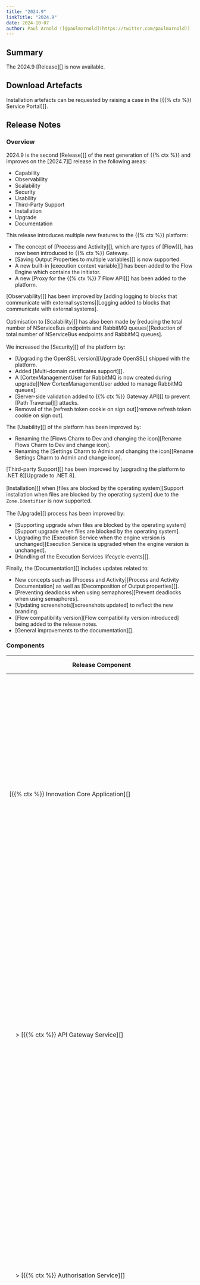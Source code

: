 ```yaml
---
title: "2024.9"
linkTitle: "2024.9"
date: 2024-10-07
author: Paul Arnold ([@paulmarnold](https://twitter.com/paulmarnold))
---
```


## Summary

The 2024.9 [Release][] is now available.

## Download Artefacts

Installation artefacts can be requested by raising a case in the [{{% ctx %}} Service Portal][].

## Release Notes

### Overview

2024.9 is the second [Release][] of the next generation of {{% ctx %}} and improves on the [2024.7][] release in the following areas:

* Capability
* Observability
* Scalability
* Security
* Usability
* Third-Party Support
* Installation
* Upgrade
* Documentation

This release introduces multiple new features to the {{% ctx %}} platform:

* The concept of [Process and Activity][], which are types of [Flow][], has now been introduced to {{% ctx %}} Gateway.
* [Saving Output Properties to multiple variables][] is now supported.
* A new built-in [execution context variable][] has been added to the Flow Engine which contains the initiator.
* A new [Proxy for the {{% ctx %}} 7 Flow API][] has been added to the platform.

[Observability][] has been improved by [adding logging to blocks that communicate with external systems][Logging added to blocks that communicate with external systems].  
\
Optimisation to [Scalability][] has also been made by [reducing the total number of NServiceBus endpoints and RabbitMQ queues][Reduction of total number of NServiceBus endpoints and RabbitMQ queues].  
\
We increased the [Security][] of the platform by:

* [Upgrading the OpenSSL version][Upgrade OpenSSL] shipped with the platform.
* Added [Multi-domain certificates support][].
* A [CortexManagementUser for RabbitMQ is now created during upgrade][New CortexManagementUser added to manage RabbitMQ queues].
* [Server-side validation added to {{% ctx %}} Gateway API][] to prevent [Path Traversal][] attacks.
* Removal of the [refresh token cookie on sign out][remove refresh token cookie on sign out].

The [Usability][] of the platform has been improved by:

* Renaming the [Flows Charm to Dev and changing the icon][Rename Flows Charm to Dev and change icon].
* Renaming the [Settings Charm to Admin and changing the icon][Rename Settings Charm to Admin and change icon].

[Third-party Support][] has been improved by [upgrading the platform to .NET 8][Upgrade to .NET 8].  
\
[Installation][] when [files are blocked by the operating system][Support installation when files are blocked by the operating system] due to the `Zone.Identifier` is now supported.  
\
The [Upgrade][] process has been improved by:

* [Supporting upgrade when files are blocked by the operating system][Support upgrade when files are blocked by the operating system].
* Upgrading the [Execution Service when the engine version is unchanged][Execution Service is upgraded when the engine version is unchanged].
* [Handling of the Execution Services lifecycle events][].

Finally, the [Documentation][] includes updates related to:

* New concepts such as [Process and Activity][Process and Activity Documentation] as well as [Decomposition of Output properties][].
* [Preventing deadlocks when using semaphores][Prevent deadlocks when using semaphores].
* [Updating screenshots][screenshots updated] to reflect the new branding.
* [Flow compatibility version][Flow compatibility version introduced] being added to the release notes.
* [General improvements to the documentation][].

### Components

| <nobr> Release Component </nobr>                                               | Version       | Updated | Update Type   | Breaking Change | Notes  |
|--------------------------------------------------------------------------------|---------------|---------|---------------|-----------------|--------|
| <nobr>[{{% ctx %}} Innovation Core Application][] </nobr>                      | 53.0.0.24430  | Yes     | Major         | Yes             | Major changes occurred between releases, these changes are related to the reduction of the total number of NServiceBus endpoints and RabbitMQ queues are [breaking][Breaking - Reduction of total number of NServiceBus endpoints and RabbitMQ queues] between 2024.7 and 2024.9 if upgraded on its own   |
| <nobr>&nbsp; &nbsp; > [{{% ctx %}} API Gateway Service][] </nobr>              | 38.3.0.24430  | Yes     | Major         | Yes             | Major changes occurred between releases, these changes are related to the reduction of the total number of NServiceBus endpoints and RabbitMQ queues are [breaking][Breaking - Reduction of total number of NServiceBus endpoints and RabbitMQ queues] between 2024.7 and 2024.9 if upgraded on its own   |
| <nobr>&nbsp; &nbsp; > [{{% ctx %}} Authorisation Service][] </nobr>            | 7.0.2.24430   | Yes     | Major         | Yes             | Major changes occurred between releases, these changes are related to the reduction of the total number of NServiceBus endpoints and RabbitMQ queues are [breaking][Breaking - Reduction of total number of NServiceBus endpoints and RabbitMQ queues] between 2024.7 and 2024.9 if upgraded on its own   |
| <nobr>&nbsp; &nbsp; > [{{% ctx %}} Concurrency Management Service][] </nobr>   | 7.0.2.24430   | Yes     | Major         | Yes             | Major changes occurred between releases, these changes are related to the reduction of the total number of NServiceBus endpoints and RabbitMQ queues are [breaking][Breaking - Reduction of total number of NServiceBus endpoints and RabbitMQ queues] between 2024.7 and 2024.9 if upgraded on its own   |
| <nobr>&nbsp; &nbsp; > [{{% ctx %}} Configuration Management Service][] </nobr> | 7.0.2.24430   | Yes     | Major         | Yes             | Major changes occurred between releases, these changes are related to the reduction of the total number of NServiceBus endpoints and RabbitMQ queues are [breaking][Breaking - Reduction of total number of NServiceBus endpoints and RabbitMQ queues] between 2024.7 and 2024.9 if upgraded on its own   |
| <nobr>&nbsp; &nbsp; > [{{% ctx %}} Data Storage Service][] </nobr>             | 9.0.13.24430  | Yes     | Major         | Yes             | Major changes occurred between releases, these changes are related to the reduction of the total number of NServiceBus endpoints and RabbitMQ queues are [breaking][Breaking - Reduction of total number of NServiceBus endpoints and RabbitMQ queues] between 2024.7 and 2024.9 if upgraded on its own   |
| <nobr>&nbsp; &nbsp; > [{{% ctx %}} Execution Management Service][] </nobr>     | 7.0.2.24430   | Yes     | Major         | Yes             | Major changes occurred between releases, these changes are related to the reduction of the total number of NServiceBus endpoints and RabbitMQ queues are [breaking][Breaking - Reduction of total number of NServiceBus endpoints and RabbitMQ queues] between 2024.7 and 2024.9 if upgraded on its own   |
| <nobr>&nbsp; &nbsp; > [{{% ctx %}} Licence Management Service][] </nobr>       | 7.0.2.24430   | Yes     | Major         | Yes             | Major changes occurred between releases, these changes are related to the reduction of the total number of NServiceBus endpoints and RabbitMQ queues are [breaking][Breaking - Reduction of total number of NServiceBus endpoints and RabbitMQ queues] between 2024.7 and 2024.9 if upgraded on its own   |
| <nobr>&nbsp; &nbsp; > [{{% ctx %}} Listeners Service][] </nobr>                | 2.0.0.24430   | Yes     | First Release | N/A             |        |
| <nobr>&nbsp; &nbsp; > [{{% ctx %}} Package Management Service][] </nobr>       | 11.0.2.24430  | Yes     | Major         | Yes             | Major changes occurred between releases, these changes are related to the reduction of the total number of NServiceBus endpoints and RabbitMQ queues are [breaking][Breaking - Reduction of total number of NServiceBus endpoints and RabbitMQ queues] between 2024.7 and 2024.9 if upgraded on its own   |
| <nobr>&nbsp; &nbsp; > [{{% ctx %}} Provisioning Service][] </nobr>             | 13.1.2.24430  | Yes     | Major         | Yes             | Major changes occurred between releases, these changes are related to the reduction of the total number of NServiceBus endpoints and RabbitMQ queues are [breaking][Breaking - Reduction of total number of NServiceBus endpoints and RabbitMQ queues] between 2024.7 and 2024.9 if upgraded on its own   |
| <nobr>&nbsp; &nbsp; > [{{% ctx %}} Scheduling Service][] </nobr>               | 7.0.8.24430   | Yes     | Major         | Yes             | Major changes occurred between releases, these changes are related to the reduction of the total number of NServiceBus endpoints and RabbitMQ queues are [breaking][Breaking - Reduction of total number of NServiceBus endpoints and RabbitMQ queues] between 2024.7 and 2024.9 if upgraded on its own   |
| <nobr>&nbsp; &nbsp; > [{{% ctx %}} Triggers Service][] </nobr>                 | 11.0.0.24430  | Yes     | Major         | Yes             | Major changes occurred between releases, these changes are related to the reduction of the total number of NServiceBus endpoints and RabbitMQ queues are [breaking][Breaking - Reduction of total number of NServiceBus endpoints and RabbitMQ queues] between 2024.7 and 2024.9 if upgraded on its own   |
| <nobr>[{{% ctx %}} Innovation Execution Application][] </nobr>                 | 24.1.1.24430  | Yes     | Major         | Yes             | Major changes occurred between releases, these changes are related to the reduction of the total number of NServiceBus endpoints and RabbitMQ queues are [breaking][Breaking - Reduction of total number of NServiceBus endpoints and RabbitMQ queues] between 2024.7 and 2024.9 if upgraded on its own   |
| <nobr>&nbsp; &nbsp; > [{{% ctx %}} Execution Service][] </nobr>                | 24.1.1.24430  | Yes     | Major         | Yes             | Major changes occurred between releases, these changes are related to the reduction of the total number of NServiceBus endpoints and RabbitMQ queues are [breaking][Breaking - Reduction of total number of NServiceBus endpoints and RabbitMQ queues] between 2024.7 and 2024.9 if upgraded on its own   |
| <nobr>[{{% ctx %}} Gateway][Gateway], including [{{% ctx %}} Studio][] </nobr> | 12.3.2.24430  | Yes     | Major         | Yes             | Major changes occurred between releases, these changes are related to the server-side validation of the APIs are [breaking][Breaking - Server-side validation added to {{% ctx %}} Gateway API] between 2024.7 and 2024.9 |
| <nobr>[{{% ctx %}} Blocks Package][Blocks] </nobr>                             | 48.2.0.24420  | Yes     | Major         | Yes             | Major changes occurred between releases, these changes are related to the upgrade to .NET 8 and are [breaking][Breaking - Upgrade to .NET 8] between 2024.7 and 2024.9 |
| <nobr>[{{% ctx %}} Interaction Portal][Interaction Portal] </nobr>             | 2.0.0.24340   | No      | N/A           | N/A             |        |
| <nobr>{{% ctx %}} App Server Install Scripts </nobr>                           | 5.2.3.24430   | Yes     | Minor         | N/A             |        |
| <nobr>{{% ctx %}} Web App Server Install Scripts </nobr>                       | 8.1.1.24420   | Yes     | Patch         | N/A             |        |
| <nobr>{{% ctx %}} Upgrade Scripts </nobr>                                      | 1.2.8.24430   | Yes     | Patch         | N/A             |        |
| <nobr>{{% ctx %}} Licence Fingerprint Generator </nobr>                        | 4.1.0.24360   | Yes     | Major         | Yes             | Major changes occurred between releases, these changes are related to the upgrade to .NET 8 and are [breaking][Breaking - Upgrade to .NET 8] between 2024.7 and 2024.9 |
| <nobr>{{% ctx %}} Encryption Key Generator </nobr>                             | 2.0.0.24350   | Yes     | Major         | Yes             | Major changes occurred between releases, these changes are related to the upgrade to .NET 8 and are [breaking][Breaking - Upgrade to .NET 8] between 2024.7 and 2024.9 |
| <nobr>{{% ctx %}} Encryptor </nobr>                                            | 3.1.0.24330   | No      | N/A           | N/A             |        |
| <nobr>{{% ctx %}} Flows Upgrader </nobr>                                       | 2.0.0.24350   | Yes     | Major         | Yes             | Major changes occurred between releases, these changes are related to the upgrade to .NET 8 and are [breaking][Breaking - Upgrade to .NET 8] between 2024.7 and 2024.9 |
| <nobr>{{% ctx %}} Observability</nobr>                                         | 3.0.0         | No      | N/A           | N/A             |        |

### Features

#### Capability

##### Process and Activity

The [concept of Process and Activity][Process and Activity] has been introduced to the {{% ctx %}} Gateway. This allows for the creation of [Process][] and [Activity][] flows.  
[Processes][Process] are a type of [Flow][] that can contain multiple [Activities][Activity] and are used to model high-level business processes.  
[Activities][Activity] are a type of [Flow][] that can be used to model tasks or actions.

Affected Components:

* [{{% ctx %}} Gateway][Gateway]
* [{{% ctx %}} Innovation Execution Application][]
  * [{{% ctx %}} Execution Service][]
* [{{% ctx %}} Block Packages][Blocks]

##### Saving Output Properties to multiple variables

It is now possible to use the [Expression editor][] for output properties.  
This supports a new [decomposition syntax][] allowing saving selected values from an output property to multiple variables.  

Affected Components:

* [{{% ctx %}} Gateway][Gateway]
* [{{% ctx %}} Innovation Execution Application][]
  * [{{% ctx %}} Execution Service][]

##### Execution context variable

A new [built-in _executionContext variable][] is now exposed in [processes][process] and [activities][activity].  
The `_executionContext` variable contains the initiator of the flow execution, as well as an `Extensions` property that can be used to store additional information.  

Affected Components:

* [{{% ctx %}} Gateway][Gateway]
* [{{% ctx %}} Innovation Execution Application][]
  * [{{% ctx %}} Execution Service][]

##### Proxy for the {{% ctx %}} 7 Flow API

A new proxy for the {{% ctx %}} 7 Flow [API][] has been added to simplify migrating to the platform. This allows for the execution of flows using the same [API][] as the one used in {{% ctx %}} 7.  

The [API][] includes the following endpoints:

* Encrypt
* Run Flow
* Run Flow Asynchronously

By default, the `Run Flow` and `Run Flow Asynchronously` endpoints will run the specified flow within the default package and version.  
To run the flow in a different package and version, the following [APIs][API] have been added to configure mappings between FlowNames and specific package versions:

* Get all mappings
* Add single mapping
* Remove single mapping
* Remove all mappings

Affected Components:

* [{{% ctx %}} Innovation Core Application][]
  * [{{% ctx %}} API Gateway Service][]
  * [{{% ctx %}} Listeners Service][]
  * [{{% ctx %}} Triggers Service][]

#### Observability

##### Logging added to blocks that communicate with external systems

Block logging has been added to blocks that communicate with external systems.  
The following blocks and properties are logged:

* [Execute Data Command][]
  * [Command][DataCommand]
* [Execute HTTP Request][]
  * [HTTPRequest][]
  * [HTTPResponse][]
* [Execute SOAP Request][]
  * [SOAPRequest][]
  * [SOAPResponse][]
* [Execute Powershell Script][]
  * [Script][]
  * [Parameters][]
  * [Outputs][]
  * [Records][]
* [Execute SSH Command][]
  * [Command][]
  * [Response][]
  * [SSH Logs][]

Affected Components:

* [{{% ctx %}} Innovation Execution Application][]
  * [{{% ctx %}} Execution Service][]
* [{{% ctx %}} Block Packages][Blocks]

#### Scalability

##### Reduction of total number of NServiceBus endpoints and RabbitMQ queues

An exercise has been undertaken to reduce the total number of NServiceBus endpoints and RabbitMQ queues in the platform.
This has been achieved by consolidating the endpoints and queues where possible.

Affected Components:

* [{{% ctx %}} Innovation Core Application][]
  * [{{% ctx %}} API Gateway Service][]
  * [{{% ctx %}} Authorisation Service][]
  * [{{% ctx %}} Concurrency Management Service][]
  * [{{% ctx %}} Configuration Management Service][]
  * [{{% ctx %}} Data Storage Service][]
  * [{{% ctx %}} Execution Management Service][]
  * [{{% ctx %}} Licence Management Service][]
  * [{{% ctx %}} Package Management Service][]
  * [{{% ctx %}} Provisioning Service][]
  * [{{% ctx %}} Scheduling Service][]
  * [{{% ctx %}} Triggers Service][]
* [{{% ctx %}} Innovation Execution Application][]
  * [{{% ctx %}} Execution Service][]

#### Security

##### Upgrade OpenSSL

The OpenSSL version shipped with the platform has been upgraded to the latest version.

Affected Components:

* {{% ctx %}} App Server Install Scripts
* {{% ctx %}} Web App Server Install Scripts

##### Multi-domain certificates support

Support for Multi Domain Certificates in HA deployment is now supported.

Affected Components:

* {{% ctx %}} App Server Install Scripts
* {{% ctx %}} Web App Server Install Scripts

##### New CortexManagementUser added to manage RabbitMQ queues

A new management user for RabbitMQ queues is now created when providing `RabbitMqManagementUser` and `RabbitMqManagementPassword` during installation or upgrade.

Affected Components:

* {{% ctx %}} App Server Install Scripts

##### Server-side validation added to {{% ctx %}} Gateway API

The {{% ctx %}} Gateway [API][] now includes server-side validation to prevent [Path Traversal][] attacks when creating new flows and groups.

Affected Components:

* [{{% ctx %}} Gateway][Gateway]

##### Remove refresh token cookie on sign out

The refresh token cookie is now removed when a user signs out of {{% ctx %}} Gateway, preventing any further use of the token after the user has logged out.

Affected Components:

* [{{% ctx %}} Gateway][Gateway]

#### Usability

##### Rename Flows Charm to Dev and change icon

The Flows Charm has been renamed to Dev and the icon has been changed to reflect this.

Affected Components:

* [{{% ctx %}} Gateway][Gateway]

##### Rename Settings Charm to Admin and change icon

The Settings Charm has been renamed to Admin and the icon has been changed to reflect this.

Affected Components:

* [{{% ctx %}} Gateway][Gateway]

#### Third-party Support

##### Upgrade to .NET 8

The platform has been upgraded to [.NET 8][], allowing us to go to the latest version of [Service Fabric][].
This was required as .NET 6 will be out of support in November.

{{% alert title="Note" %}}
Upgrade excludes {{% ctx %}} Gateway as currently on .NET Framework 4.7.2 which is not compatible with .NET 8, and still under long term support.
{{% /alert %}}

Affected Components:

* [{{% ctx %}} Innovation Core Application][]
  * [{{% ctx %}} API Gateway Service][]
  * [{{% ctx %}} Authorisation Service][]
  * [{{% ctx %}} Concurrency Management Service][]
  * [{{% ctx %}} Configuration Management Service][]
  * [{{% ctx %}} Data Storage Service][]
  * [{{% ctx %}} Execution Management Service][]
  * [{{% ctx %}} Licence Management Service][]
  * [{{% ctx %}} Package Management Service][]
  * [{{% ctx %}} Provisioning Service][]
  * [{{% ctx %}} Scheduling Service][]
  * [{{% ctx %}} Triggers Service][]
* [{{% ctx %}} Innovation Execution Application][]
  * [{{% ctx %}} Execution Service][]
* [{{% ctx %}} Block Packages][Blocks]
* {{% ctx %}} App Server Install Scripts
* {{% ctx %}} Web App Server Install Scripts
* {{% ctx %}} Upgrade Scripts
* {{% ctx %}} Licence Fingerprint Generator
* {{% ctx %}} Encryption Key Generator
* {{% ctx %}} Flows Upgrader

##### Upgrade to the latest version of Service Fabric

The latest version of Service Fabric has been included in the artefacts.  
During upgrade, the Service Fabric cluster version will be upgrade to the packaged version in the artefacts.

Affected Components:

* {{% ctx %}} Upgrade Scripts

#### Installation

##### Support installation when files are blocked by the operating system

The installation scripts have been amended to unblock files before running if the operating system has files being blocked by `Zone.Identifier`.  

{{% alert title="Note" %}}
`Zone.Identifier` is a file property that indicates a file was downloaded from the internet and is potentially unsafe. Windows uses this property as a protection feature.
{{% /alert %}}

Affected Components:

* {{% ctx %}} App Server Install Scripts
* {{% ctx %}} Web App Server Install Scripts

#### Upgrade

##### Support upgrade when files are blocked by the operating system

The upgrade scripts have been amended to unblock files before running if the operating system has files being blocked by `Zone.Identifier`.  

{{% alert title="Note" %}}
`Zone.Identifier` is a file property that indicates a file was downloaded from the internet and is potentially unsafe. Windows uses this property as a protection feature.
{{% /alert %}}

Affected Components:

* {{% ctx %}} Upgrade Scripts

##### Execution Service is upgraded when the engine version is unchanged

The Execution Service will now be upgraded when the engine version is unchanged. This is to ensure the upgrade works, including edge cases such as patches.

Affected Components:

* {{% ctx %}} Upgrade Scripts

##### Handling of the Execution Services lifecycle events

The Execution Services handle Service Fabric lifecycle events allowing flows to end gracefully within a defined period.  
This includes a `Graceful Period timeout` and a `Cancel Period Timeout`, both which default to 5 minutes, and are configurable.

Currently, there is no documentation available on how to do this. For further assistance, please raise a case in the [{{% ctx %}} Service Portal][].

Affected Components:

* [{{% ctx %}} Innovation Core Application][]
  * [{{% ctx %}} API Gateway Service][]
  * [{{% ctx %}} Configuration Management Service][]
* [{{% ctx %}} Innovation Execution Application][]
  * [{{% ctx %}} Execution Service][]
* [{{% ctx %}} Block Packages][Blocks]

#### Documentation

##### Process and Activity

The [What is a Flow][] documentation has been updated to include information on the new concepts of [Processes][Process] and [Activities][Activity].

##### Decomposition of Output properties

The [What is a Block Property][] documentation has been updated to include information on the new [Decomposition of Output properties][decomposition syntax] feature.

##### Prevent deadlocks when using semaphores

A new section has been added to the documentation explaining how to [prevent deadlocks][] when using semaphores.

##### Screenshots updated

Screenshots within the documentation has been updated to reflect the new branding, including [Blocks][] icons and various [{{% ctx %}} Gateway][] screenshots.

##### Flow compatibility version introduced

The [Flow compatibility version][] has been added to the release notes.

##### General improvements to the documentation

Various improvements have been made to the documentation to improve the overall quality and readability.

### Bug Fixes

#### Capability

##### {{% ctx %}} Gateway encryptor not aligned with Service Fabric

The Encryptor has been aligned between the {{% ctx %}} Gateway and Service Fabric.  
This ensures that encrypted values created with the default key can still be decrypted if a custom private key has been set.

Affected Components:

* [{{% ctx %}} Gateway][Gateway]

#### Upgrade

##### Certificate update does not work after upgrade

A bug has been fixed which prevented the update of certificates after an upgrade.

Affected Components:

* {{% ctx %}} Upgrade Scripts

#### Documentation

##### Missing Platform property in Log Event documentation

The Platform property the the Log Event documentation was missing. This has been added to the documentation.

### Breaking Changes

The following features have introduced breaking changes in the 2024.9 release of the {{% ctx %}} Platform:

#### Upgrade to .NET 8

The platform has been upgraded to [.NET 8][].

#### Reduction of total number of NServiceBus endpoints and RabbitMQ queues

The following feature has changed internal endpoints and queues in the platform, which may cause issues if upgrading from 2024.7 to 2024.9 without upgrading all components at the same time.  
The platform will need to be upgraded using the [Upgrade Instructions][].

#### Server-side validation added to {{% ctx %}} Gateway API

The following feature has added validation to the [{{% ctx %}} Gateway][] API to prevent [Path Traversal][] attacks, which now returns an error if the path is invalid.

### Known Limitations

There are no known limitations added as part of the 2024.9 release of the {{% ctx %}} Platform.

## Version Support

### Operating Systems

| OS Type | Supported Versions                                |
|---------|---------------------------------------------------|
| Windows | <ul><li>Server 2019</li><li>Server 2022</li></ul> |
| Linux   | Linux is not currently supported                  |

### 7.X Compatibility

| 7.X Version | Is compatible? | Notes                                        |
|-------------|----------------|----------------------------------------------|
| 7.2         | Yes            |                                              |
| 7.1         | No             | Need to upgrade 7.1 to 7.2 for compatibility |
| 7.0         | No             | Need to upgrade 7.0 to 7.2 for compatibility |

### Flow Compatibility

| Release | Compatibility Version |
|---------|-----------------------|
| 2024.9  | 31.24311              |
| 2024.7  | 31.24311              |
| 2024.5  | 31.24311              |
| 2024.3  | 30                    |

### Grafana Components Compatibility

| Release | Grafana WebApp Version   | Grafana Loki Version | Observability Version        |
|---------|--------------------------|----------------------|------------------------------|
| 2024.9  | [10.4.1][Grafana 10.4.1] | [3.0.0][Loki 3.0.0]  | [3.0.0][Observability 3.0.0] |
| 2024.7  | [10.4.1][Grafana 10.4.1] | [3.0.0][Loki 3.0.0]  | [3.0.0][Observability 3.0.0] |
| 2024.5  | [10.4.1][Grafana 10.4.1] | [3.0.0][Loki 3.0.0]  | [3.0.0][Observability 3.0.0] |
| 2024.3  | [8.5.4][Grafana 8.5.4]   | [2.5.0][Loki 2.5.0]  | [2.2.0][Observability 2.2.0] |

## Install Instructions

If you are installing a new 2024.9 platform or adding it to an existing 7.2 Installation see the guidance below; otherwise, if you are upgrading from an existing 2024.7 platform refer to the [Upgrade Instructions][].

Installing {{% ctx %}} Only:

* [Multiple Server - With HA][Innovation Only - Multiple Server - With HA]
* [Single Server - Without HA][Innovation Only - Single Server - Without HA]

Adding {{% ctx %}} to a 7.2 Installation:

* [Multiple Server - With HA][Adding Innovation to a 7.2 Installation - Multiple Server - With HA]
* [Single Server - Without HA][Adding Innovation to a 7.2 Installation - Single Server - Without HA]

## Upgrade Instructions

If you are upgrading from an existing 2024.7 platform see the guidance below:

Upgrading {{% ctx %}}:

* [Multiple Server - With HA][Upgrade - Multiple Server - With HA]
* [Single Server - Without HA][Upgrade - Single Server - Without HA]

## Upcoming Releases

Releases are currently forecast to be made available on:

| Release | Release Type   | Forecast Release Date              |
|---------|----------------|------------------------------------|
| 2024.9  | [Release][]    | Week commencing 7th October 2024   |
| 2024.11 | [Fast Track][] | Week commencing 2nd December 2024  |
| 2025.1  | [Fast Track][] | Week commencing 10th February 2024 |

[{{% ctx %}} Innovation Core Application]: {{< url path="Cortex.Guides.CortexInnovation.CoreApplication.MainDoc" version="2024.9" >}}
[{{% ctx %}} API Gateway Service]: {{< url path="Cortex.Guides.CortexInnovation.CoreApplication.Services.ApiGatewayService.MainDoc" version="2024.9" >}}
[{{% ctx %}} Authorisation Service]: {{< url path="Cortex.Guides.CortexInnovation.CoreApplication.Services.AuthorisationService.MainDoc" version="2024.9" >}}
[{{% ctx %}} Concurrency Management Service]: {{< url path="Cortex.Guides.CortexInnovation.CoreApplication.Services.ConcurrencyManagementService.MainDoc" version="2024.9" >}}
[{{% ctx %}} Configuration Management Service]: {{< url path="Cortex.Guides.CortexInnovation.CoreApplication.Services.ConfigurationManagementService.MainDoc" version="2024.9" >}}
[{{% ctx %}} Data Storage Service]: {{< url path="Cortex.Guides.CortexInnovation.CoreApplication.Services.DataStorageService.MainDoc" version="2024.9" >}}
[{{% ctx %}} Execution Management Service]: {{< url path="Cortex.Guides.CortexInnovation.CoreApplication.Services.ExecutionManagementService.MainDoc" version="2024.9" >}}
[{{% ctx %}} Licence Management Service]: {{< url path="Cortex.Guides.CortexInnovation.CoreApplication.Services.LicenceManagementService.MainDoc" version="2024.9" >}}
[{{% ctx %}} Listeners Service]: {{< url path="Cortex.Guides.CortexInnovation.CoreApplication.Services.ListenersService.MainDoc" version="2024.9" >}}
[{{% ctx %}} Package Management Service]: {{< url path="Cortex.Guides.CortexInnovation.CoreApplication.Services.PackageManagementService.MainDoc" version="2024.9" >}}
[{{% ctx %}} Provisioning Service]: {{< url path="Cortex.Guides.CortexInnovation.CoreApplication.Services.ProvisioningService.MainDoc" version="2024.9" >}}
[{{% ctx %}} Scheduling Service]: {{< url path="Cortex.Guides.CortexInnovation.CoreApplication.Services.SchedulingService.MainDoc" version="2024.9" >}}
[{{% ctx %}} Triggers Service]: {{< url path="Cortex.Guides.CortexInnovation.CoreApplication.Services.TriggersService.MainDoc" version="2024.9" >}}
[{{% ctx %}} Innovation Execution Application]: {{< url path="Cortex.Guides.CortexInnovation.ExecutionApplication.MainDoc" version="2024.9" >}}
[{{% ctx %}} Execution Service]: {{< url path="Cortex.Guides.CortexInnovation.ExecutionApplication.Services.ExecutionService.MainDoc" version="2024.9" >}}
[Interaction Portal]: {{< url path="Cortex.Guides.CortexInteractionPortal.MainDoc" version="2024.9" >}}

[Process and Activity]: {{< ref "#process-and-activity" >}}
[Saving Output Properties to multiple variables]: {{< ref "#saving-output-properties-to-multiple-variables" >}}
[execution context variable]: {{< ref "#execution-context-variable" >}}
[Proxy for the {{% ctx %}} 7 Flow API]: {{< ref "#proxy-for-the-cortex-7-flow-api" >}}
[Observability]: {{< ref "#observability" >}}
[Logging added to blocks that communicate with external systems]: {{< ref "#logging-added-to-blocks-that-communicate-with-external-systems" >}}
[Scalability]: {{< ref "#scalability" >}}
[Reduction of total number of NServiceBus endpoints and RabbitMQ queues]: {{< ref "#reduction-of-total-number-of-nservicebus-endpoints-and-rabbitmq-queues" >}}
[Security]: {{< ref "#security" >}}
[Upgrade OpenSSL]: {{< ref "#upgrade-openssl" >}}
[Multi-domain certificates support]: {{< ref "#multi-domain-certificates-support" >}}
[New CortexManagementUser added to manage RabbitMQ queues]: {{< ref "#new-cortexmanagementuser-added-to-manage-rabbitmq-queues" >}}
[Server-side validation added to {{% ctx %}} Gateway API]: {{< ref "#server-side-validation-added-to-cortex-gateway-api" >}}
[Remove refresh token cookie on sign out]: {{< ref "#remove-refresh-token-cookie-on-sign-out" >}}
[Usability]: {{< ref "#usability" >}}
[Rename Flows Charm to Dev and change icon]: {{< ref "#rename-flows-charm-to-dev-and-change-icon" >}}
[Rename Settings Charm to Admin and change icon]: {{< ref "#rename-settings-charm-to-admin-and-change-icon" >}}
[Third-party Support]: {{< ref "#third-party-support" >}}
[Upgrade to .NET 8]: {{< ref "#upgrade-to-net-8" >}}
[Installation]: {{< ref "#installation" >}}
[Support installation when files are blocked by the operating system]: {{< ref "#support-installation-when-files-are-blocked-by-the-operating-system" >}}
[Upgrade]: {{< ref "#upgrade" >}}
[Support upgrade when files are blocked by the operating system]: {{< ref "#support-upgrade-when-files-are-blocked-by-the-operating-system" >}}
[Execution Service is upgraded when the engine version is unchanged]: {{< ref "#execution-service-is-upgraded-when-the-engine-version-is-unchanged" >}}
[Handling of the Execution Services lifecycle events]: {{< ref "#handling-of-the-execution-services-lifecycle-events" >}}
[Documentation]: {{< ref "#documentation" >}}
[Process and Activity Documentation]: {{< ref "#process-and-activity-1" >}}
[Decomposition of Output properties]: {{< ref "#decomposition-of-output-properties" >}}
[Prevent deadlocks when using semaphores]: {{< ref "#prevent-deadlocks-when-using-semaphores" >}}
[Screenshots updated]: {{< ref "#screenshots-updated" >}}
[Flow compatibility version introduced]: {{< ref "#flow-compatibility-version-introduced" >}}
[General improvements to the documentation]: {{< ref "#general-improvements-to-the-documentation" >}}

[Flow compatibility version]: {{< ref "#flow-compatibility" >}}

[Upgrade Instructions]: {{< ref "#upgrade-instructions" >}}

[{{% ctx %}} Gateway]: {{< url path="Cortex.Guides.Gateway.MainDoc" version="2024.9" >}}
[Blocks]: {{< url path="Cortex.Reference.Blocks.MainDoc" version="2024.9" >}}
[What is a Flow]: {{< url path="Cortex.Reference.Concepts.Fundamentals.Flows.WhatIsAFlow.MainDoc" version="2024.9" >}}
[Process]: {{< url path="Cortex.Reference.Concepts.Fundamentals.Flows.WhatIsAFlow.Process" version="2024.9" >}}
[Activity]: {{< url path="Cortex.Reference.Concepts.Fundamentals.Flows.WhatIsAFlow.Activity" version="2024.9" >}}
[What is a Block Property]: {{< url path="Cortex.Reference.Concepts.Fundamentals.Blocks.BlockProperties.WhatIsABlockProperty.MainDoc" version="2024.9" >}}

[prevent deadlocks]: {{< url path="Cortex.Reference.Concepts.WorkingWith.Concurrency.Semaphores.WhatIsASemaphore.PreventingDeadlocks" version="2024.9" >}}

[Execute Data Command]: {{< url path="Cortex.Reference.Blocks.Data.ExecuteDataCommand.ExecuteDataCommand.MainDoc" version="2024.9" >}}
[DataCommand]: {{< url path="Cortex.Reference.Blocks.Data.ExecuteDataCommand.ExecuteDataCommand.CommandProperty" version="2024.9" >}}

[Execute HTTP Request]: {{< url path="Cortex.Reference.Blocks.Http.ExecuteHttpRequest.ExecuteHttpRequest.MainDoc" version="2024.9" >}}
[HttpRequest]: {{< url path="Cortex.Reference.Blocks.Http.ExecuteHttpRequest.ExecuteHttpRequest.HttpRequestProperty" version="2024.9" >}}
[HttpResponse]: {{< url path="Cortex.Reference.Blocks.Http.ExecuteHttpRequest.ExecuteHttpRequest.HttpResponseProperty" version="2024.9" >}}

[Execute Soap Request]: {{< url path="Cortex.Reference.Blocks.Http.ExecuteSoapRequest.ExecuteSoapRequest.MainDoc" version="2024.9" >}}
[SoapRequest]: {{< url path="Cortex.Reference.Blocks.Http.ExecuteSoapRequest.ExecuteSoapRequest.SoapRequestProperty" version="2024.9" >}}
[SoapResponse]: {{< url path="Cortex.Reference.Blocks.Http.ExecuteSoapRequest.ExecuteSoapRequest.SoapResponseProperty" version="2024.9" >}}

[Execute Powershell Script]: {{< url path="Cortex.Reference.Blocks.PowerShell.ExecutePowerShellScript.ExecutePowerShellScript.MainDoc" version="2024.9" >}}
[Script]: {{< url path="Cortex.Reference.Blocks.PowerShell.ExecutePowerShellScript.ExecutePowerShellScript.ScriptProperty" version="2024.9" >}}
[Parameters]: {{< url path="Cortex.Reference.Blocks.PowerShell.ExecutePowerShellScript.ExecutePowerShellScript.ParametersProperty" version="2024.9" >}}
[Outputs]: {{< url path="Cortex.Reference.Blocks.PowerShell.ExecutePowerShellScript.ExecutePowerShellScript.OutputsProperty" version="2024.9" >}}
[Records]: {{< url path="Cortex.Reference.Blocks.PowerShell.ExecutePowerShellScript.ExecutePowerShellScript.RecordsProperty" version="2024.9" >}}

[Execute SSH Command]: {{< url path="Cortex.Reference.Blocks.Ssh.ExecuteSshCommand.ExecuteSshCommandBlock.MainDoc" version="2024.9" >}}
[Command]: {{< url path="Cortex.Reference.Blocks.Ssh.ExecuteSshCommand.ExecuteSshCommandBlock.CommandProperty" version="2024.9" >}}
[Response]: {{< url path="Cortex.Reference.Blocks.Ssh.ExecuteSshCommand.ExecuteSshCommandBlock.Response" version="2024.9" >}}
[SSH Logs]: {{< url path="Cortex.Reference.Blocks.Ssh.ExecuteSshCommand.ExecuteSshCommandBlock.SshLogsProperty" version="2024.9" >}}

[Gateway]: {{< url path="Cortex.Guides.Gateway.MainDoc" version="2024.9" >}}
[Expression Editor]: {{< url path="Cortex.Reference.Concepts.Fundamentals.Blocks.BlockProperties.PropertyEditors.ExpressionEditor.MainDoc" version="2024.9" >}}
[decomposition syntax]: {{< url path="Cortex.Reference.Concepts.Fundamentals.Blocks.BlockProperties.WhatIsABlockProperty.DecomposingOutputProperties" version="2024.9" >}}

[.NET 8]: {{< url path="Cortex.Reference.Glossary.A-E.DotNet" >}}
[API]: {{< url path="Cortex.Reference.Glossary.A-E.API" >}}
[Service Fabric]: {{< url path="Cortex.Reference.Glossary.P-T.ServiceFabric" >}}
[built-in _executionContext variable]: {{< url path="Cortex.Reference.Concepts.Fundamentals.Executions.WhatIsAnExecution.ExecutionContext" version="2024.9" >}}

[Innovation Only - Single Server - Without HA]: {{< url path="Cortex.GettingStarted.OnPremise.InstallInnovationOnly.SingleServerWithoutHA.MainDoc" version="2024.9" >}}
[Innovation Only - Multiple Server - With HA]: {{< url path="Cortex.GettingStarted.OnPremise.InstallInnovationOnly.MultipleServerWithHA.MainDoc" version="2024.9" >}}

[Adding Innovation to a 7.2 Installation - Single Server - Without HA]: {{< url path="Cortex.GettingStarted.OnPremise.AddInnovationTo72.SingleServerWithoutHA.MainDoc" version="2024.9" >}}
[Adding Innovation to a 7.2 Installation - Multiple Server - With HA]: {{< url path="Cortex.GettingStarted.OnPremise.AddInnovationTo72.MultipleServerWithHA.MainDoc" version="2024.9" >}}

[Upgrade - Single Server - Without HA]: {{< url path="Cortex.Guides.UpgradeCortex.2024.7to2024.9.SingleServerWithoutHA.MainDoc" version="2024.9" >}}
[Upgrade - Multiple Server - With HA]: {{< url path="Cortex.Guides.UpgradeCortex.2024.7to2024.9.MultipleServerWithHA.MainDoc" version="2024.9" >}}
[Breaking - Reduction of total number of NServiceBus endpoints and RabbitMQ queues]: {{< ref "#reduction-of-total-number-of-nservicebus-endpoints-and-rabbitmq-queues-1" >}}
[Breaking - Upgrade to .NET 8]: {{< ref "#upgrade-to-net-8-1" >}}
[Breaking - Server-side validation added to {{% ctx %}} Gateway API]: {{< ref "#server-side-validation-added-to-cortex-gateway-api-1" >}}

[{{% ctx %}} Studio]: {{< url path="Cortex.Guides.Studio.MainDoc" version="2024.9" >}}

[{{% ctx %}} Service Portal]: {{< url path="Cortex.ServicePortal.MainDoc" version="2024.9" >}}

[Flow]: {{< url path="Cortex.Reference.Concepts.Fundamentals.Flows.WhatIsAFlow.MainDoc" version="2024.9" >}}

[Fast Track]: {{< url path="Cortex.Reference.Glossary.F-J.FastTrack" version="2024.9" >}}
[Release]: {{< url path="Cortex.Reference.Glossary.P-T.Release" version="2024.9" >}}

[2024.7]: {{< url path="Cortex.Blogs.Releases.2024.7.MainDoc" version="2024.9" >}}

[Path Traversal]: {{< url path="Owasp.PathTraversal.MainDoc" version="2024.9" >}}

[Grafana 8.5.4]: {{< url path="Grafana.SelfManaged.Downloads.GrafanaWebApp.Windows" >}}
[Grafana 10.4.1]: {{< url path="Grafana.SelfManaged.Downloads.GrafanaWebApp.10.4.1.Windows" >}}
[Loki 3.0.0]: {{< url path="Grafana.SelfManaged.Downloads.GrafanaLoki.3.0.0.GrafanaLokiInstallZip" >}}
[Loki 2.5.0]: {{< url path="Grafana.SelfManaged.Downloads.GrafanaLoki.GrafanaLokiInstallZip" >}}
[Observability 3.0.0]: {{< url path="GitHub.Cortex.Observability.3.0.0.MainDoc" >}}
[Observability 2.2.0]: {{< url path="GitHub.Cortex.Observability.2.2.0.MainDoc" >}}
